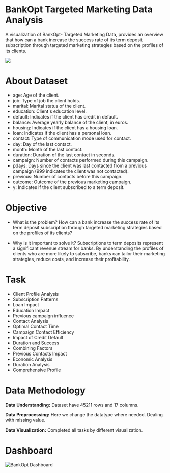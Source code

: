 # BankOpt Targeted Marketing Data Analysis
A visualization of BankOpt- Targeted Marketing Data, provides an overview that how can a bank increase the success rate of its term deposit subscription through targeted marketing strategies based on the profiles of its clients.

<img src ="https://fintech.smartosc.com/wp-content/uploads/2022/10/image-10.jpeg">

# About Dataset
* age: Age of the client.
* job: Type of job the client holds.
* marital: Marital status of the client.
* education: Client's education level.
* default: Indicates if the client has credit in default.
* balance: Average yearly balance of the client, in euros.
* housing: Indicates if the client has a housing loan.
* loan: Indicates if the client has a personal loan.
* contact: Type of communication mode used for contact.
* day: Day of the last contact.
* month: Month of the last contact.
* duration: Duration of the last contact in seconds.
* campaign: Number of contacts performed during this campaign.
* pdays: Days since the client was last contacted from a previous campaign (999 indicates the client was not contacted).
* previous: Number of contacts before this campaign.
* outcome: Outcome of the previous marketing campaign.
* y: Indicates if the client subscribed to a term deposit.

# Objective
* What is the problem?
How can a bank increase the success rate of its term deposit subscription through targeted marketing strategies based on the profiles of its clients?

* Why is it important to solve it?
Subscriptions to term deposits represent a significant revenue stream for banks. By understanding the profiles of clients who are more likely to subscribe, banks can tailor their marketing strategies, reduce costs, and increase their profitability.

# Task
* Client Profile Analysis
* Subscription Patterns
* Loan Impact
* Education Impact
* Previous campaign influence
* Contact Analysis
* Optimal Contact Time
* Campaign Contact Efficiency
* Impact of Credit Default
* Duration and Success
* Combining Factors
* Previous Contacts Impact
* Economic Analysis
* Duration Analysis
* Comprehensive Profile

# Data Methodology
**Data Understanding:** Dataset have 45211 rows and 17 columns.

**Data Preprocessing:** Here we change the datatype where needed. Dealing with missing value.

**Data Visualization:** Completed all tasks by different visualization.

# Dashboard
![BankOpt Dashboard]("https://github.com/divyanshi14/BankOpt_Targeted_Marketing_Data_Analysis/blob/main/BankOpt%20Dashboard.png")
